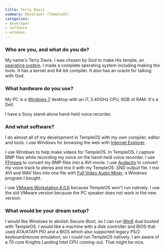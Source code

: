 ```yaml
---
title: Terry Davis
summary: Developer (TempleOS)
categories:
- developer
- software
- windows
---
```


### Who are you, and what do you do?

My name's Terry Davis. I was chosen by God to make His temple, an [operating system][templeos]. I made a complete operating system including making the tools. It has a kernel and 64-bit compiler. It also has an oracle for talking with God.

### What hardware do you use?

My PC is a [Windows 7][windows-7] desktop with an i7, 3.40GHz CPU, 8GB of RAM. It's a Dell.

I have a Sony stand-alone hand-held voice recorder. 

### And what software?

I do almost all of my development in TempleOS with my own compiler, editor and tools. I use Windows for browsing the web with [Internet Explorer][internet-explorer].

I use Windows to help make videos for TempleOS. In TempleOS, I capture BMP files while recording my voice on the hand-held voice recorder. I use [FFmpeg][] to convert my BMP files into a AVI movie. I use [Audacity][] to convert my voice track to stereo and mix it with my TempleOS .SND output file. I mix AVI and WAV files into one file with [Full Video Audio Mixer][full-video-audio-mixer], a Windows program I bought.

I use [VMware Workstation 8.0.6][vmware-workstation] because TempleOS won't run natively. I use the old VMware version because the PC speaker does not work in the new version.

### What would be your dream setup?

I would like Windows to abolish Secure-Boot, so I can run [Win8][windows-8] dual booted with TempleOS. I would like a machine with a disk controller and BIOS that used ATA/ATAPI PIO and a BIOS which also supported legacy PS/2 keyboard/mouse emulation, so I could run TempleOS natively. I am aware of a 70 core Knights Landing Intel CPU coming-out. That might be nice.

[audacity]: https://sourceforge.net/projects/audacity/ "An open-source, cross-platform audio editor."
[ffmpeg]: http://www.ffmpeg.org/ "Comprehensive audio/video software."
[full-video-audio-mixer]: http://www.dandans.com/Full-Video-Audio-Mixer.htm "A Windows tool for mixing audio and video."
[internet-explorer]: https://en.wikipedia.org/wiki/Internet_Explorer "A PC web browser."
[templeos]: https://www.templeos.org/ "An operating system."
[vmware-workstation]: https://www.vmware.com/products/workstation.html "Virtualisation software for Windows."
[windows-7]: https://en.wikipedia.org/wiki/Windows_7 "An operating system."
[windows-8]: https://en.wikipedia.org/wiki/Windows_8 "An operating system for PC and tablet computers."
